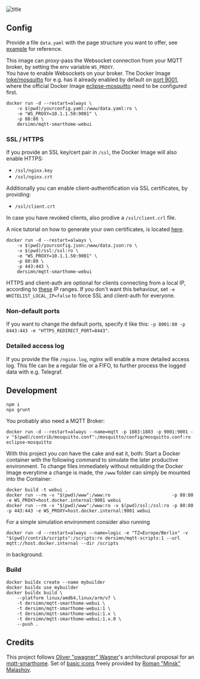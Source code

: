 ![title](https://raw.githubusercontent.com/dersimn/mqtt-smarthome-webui/master/docs/title.png)

## Config

Provide a file `data.yaml` with the page structure you want to offer, see [example](https://github.com/dersimn/mqtt-smarthome-webui/blob/master/www/data.yaml) for reference.

This image can proxy-pass the Websocket connection from your MQTT broker, by setting the env variable `WS_PROXY`.  
You have to enable Websockets on your broker. The Docker Image [toke/mosquitto](https://hub.docker.com/r/toke/mosquitto) for e.g. has it already enabled by default on [port 9001](https://github.com/toke/docker-mosquitto/blob/8aa0a74b444fb2377fcd4a43ac85a257aef51176/config/conf.d/websockets.conf#L1), where the official Docker Image [eclipse-mosquitto](https://hub.docker.com/_/eclipse-mosquitto) need to be configured first.

    docker run -d --restart=always \
        -v $(pwd)/yourconfig.yaml:/www/data.yaml:ro \
        -e "WS_PROXY=10.1.1.50:9001" \
        -p 80:80 \
        dersimn/mqtt-smarthome-webui

### SSL / HTTPS

If you provide an SSL key/cert pair in `/ssl`, the Docker Image will also enable HTTPS:

* `/ssl/nginx.key`
* `/ssl/nginx.crt`

Additionally you can enable client-authentification via SSL certificates, by providing:

* `/ssl/client.crt`

In case you have revoked clients, also prodive a `/ssl/client.crl` file.

A nice tutorial on how to generate your own certificates, is located [here](https://jamielinux.com/docs/openssl-certificate-authority/introduction.html).

    docker run -d --restart=always \
        -v $(pwd)/yourconfig.json:/www/data.json:ro \
        -v $(pwd)/ssl:/ssl:ro \
        -e "WS_PROXY=10.1.1.50:9001" \
        -p 80:80 \
        -p 443:443 \
        dersimn/mqtt-smarthome-webui

HTTPS and client-auth are optional for clients connecting from a local IP, according to [these](https://github.com/dersimn/mqtt-smarthome-webui/blob/master/nginx.template#L89) IP ranges. If you don't want this behaviour, set `-e WHITELIST_LOCAL_IP=false` to force SSL and client-auth for everyone.

### Non-default ports

If you want to change the default ports, specify it like this: `-p 8001:80 -p 8443:443 -e "HTTPS_REDIRECT_PORT=8443"`.

### Detailed access log

If you provide the file `/nginx.log`, nginx will enable a more detailed access log. This file can be a regular file or a FIFO, to further process the logged data with e.g. Telegraf.

## Development

    npm i
    npx grunt

You probably also need a MQTT Broker:

    docker run -d --restart=always --name=mqtt -p 1883:1883 -p 9001:9001 -v "$(pwd)/contrib/mosquitto.conf":/mosquitto/config/mosquitto.conf:ro eclipse-mosquitto

With this project you *can* have the cake and eat it, both: Start a Docker container with the following command to simulate the later productive environment. To change files immediately without rebuilding the Docker Image everytime a change is made, the `/www` folder can simply be mounted into the Container:
    
    docker build -t webui .
    docker run --rm -v "$(pwd)/www":/www:ro                       -p 80:80            -e WS_PROXY=host.docker.internal:9001 webui
    docker run --rm -v "$(pwd)/www":/www:ro -v $(pwd)/ssl:/ssl:ro -p 80:80 -p 443:443 -e WS_PROXY=host.docker.internal:9001 webui

For a simple simulation environment consider also running

    docker run -d --restart=always --name=logic -e "TZ=Europe/Berlin" -v "$(pwd)/contrib/scripts":/scripts:ro dersimn/mqtt-scripts:1 --url mqtt://host.docker.internal --dir /scripts

in background.

### Build

    docker buildx create --name mybuilder
    docker buildx use mybuilder
    docker buildx build \
        --platform linux/amd64,linux/arm/v7 \
        -t dersimn/mqtt-smarthome-webui \
        -t dersimn/mqtt-smarthome-webui:1 \
        -t dersimn/mqtt-smarthome-webui:1.x \
        -t dersimn/mqtt-smarthome-webui:1.x.0 \
        --push .

## Credits

This project follows [Oliver "owagner" Wagner](https://github.com/owagner)'s architectural proposal for an [mqtt-smarthome](https://github.com/mqtt-smarthome/mqtt-smarthome). Set of [basic icons](https://dribbble.com/shots/2084609-Smart-House-Icon-Set-Free) freely provided by [Roman "Minsk" Malashov](https://dribbble.com/Miart).